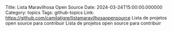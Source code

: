 Title: Lista Maravilhosa Open Source
Date: 2024-03-24T15:00:00.000000
Category: topics
Tags: github-topics
Link: https://github.com/camilatigre/listamaravilhosaopensource
Lista de projetos open source para contribuir
Lista de projetos open source para contribuir
